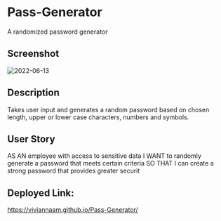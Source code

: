 # Pass-Generator
A randomized password generator

## Screenshot
![2022-06-13](https://user-images.githubusercontent.com/97423170/173490878-f08bad62-e8a5-40a0-a0d5-04a8e7b678fd.png)

## Description
Takes user input and generates a random password based on chosen length, upper or lower case characters, numbers and symbols.

## User Story
AS AN employee with access to sensitive data
I WANT to randomly generate a password that meets certain criteria
SO THAT I can create a strong password that provides greater securit

## Deployed Link:
https://viviannaam.github.io/Pass-Generator/
